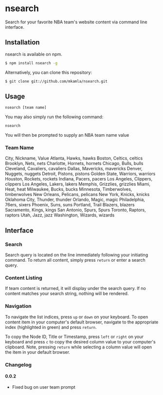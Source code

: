 # nsearch

Search for your favorite NBA team's website content via command line interface.

## Installation
nsearch is available on npm.
```bash
$ npm install nsearch -g
```

Alternatively, you can clone this repository:
```bash
$ git clone git://github.com/mkamla/nsearch.git
```

## Usage
```bash
nsearch [team name]
```

You may also simply run the following command:
```bash
nsearch
```
You will then be prompted to supply an NBA team name value

### Team Name
City, Nickname, Value
Atlanta, Hawks, hawks
Boston, Celtics, celtics
Brooklyn, Nets, nets
Charlotte, Hornets, hornets
Chicago, Bulls, bulls
Cleveland, Cavaliers, cavaliers
Dallas, Mavericks, mavericks
Denver, Nuggets, nuggets
Detroit, Pistons, pistons
Golden State, Warriors, warriors
Houston, Rockets, rockets
Indiana, Pacers, pacers
Los Angeles, Clippers, clippers
Los Angeles, Lakers, lakers
Memphis, Grizzlies, grizzlies
Miami, Heat, heat
Milwaukee, Bucks, bucks
Minnesota, Timberwolves, timberwolves
New Orleans, Pelicans, pelicans
New York, Knicks, knicks
Oklahoma City, Thunder, thunder
Orlando, Magic, magic
Philadelphia, 76ers, sixers
Phoenix, Suns, suns
Portland, Trail Blazers, blazers
Sacramento, Kings, kings
San Antonio, Spurs, Spurs
Toronto, Raptors, raptors
Utah, Jazz, jazz
Washington, Wizards, wizards

## Interface

### Search
Search query is located on the line immediately following your initiating command. To return all content, simply press `return` or enter a search query.

### Content Listing
If team content is returned, it will display under the search query. If no content matches your search string, nothing will be rendered.

### Navigation
To navigate the list indices, press `up` or `down` on your keyboard. To open content item in your computer's default browser, navigate to the appropriate index (highlighted in green) and press `return`.

To copy the Node ID, Title or Timestamp, press `left` or `right` on your keyboard and press `c` to copy the desired column value to your computer's clipboard. Note, pressing `return` while selecting a column value will open the item in your default browser.


### Changelog
#### 0.0.2
- Fixed bug on user team prompt